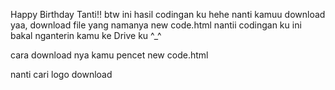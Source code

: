 Happy Birthday Tanti!! btw ini hasil codingan ku hehe nanti kamuu download yaa, download file yang namanya new code.html nantii codingan ku ini bakal nganterin kamu ke Drive ku ^_^

cara download nya kamu pencet new code.html

nanti cari logo download 
